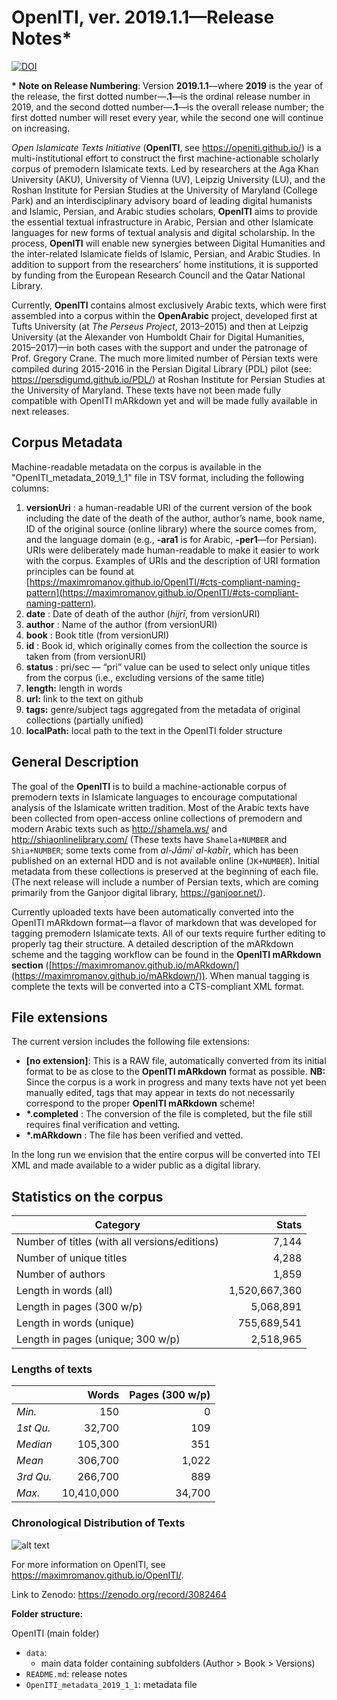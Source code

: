 # OpenITI, ver. 2019.1.1—Release Notes\*

[![DOI](https://zenodo.org/badge/DOI/10.5281/zenodo.3082464.svg)](https://doi.org/10.5281/zenodo.3082464)

**\*** **Note on Release Numbering**: Version **2019.1.1**—where **2019** is the year of the release, the first dotted number—**.1**—is the ordinal release number in 2019, and the second dotted number—**.1**—is the overall release number; the first dotted number will reset every year, while the second one will continue on increasing.

*Open Islamicate Texts Initiative* (**OpenITI**, see <https://openiti.github.io/>) is a multi-institutional effort to construct the first machine-actionable scholarly corpus of premodern Islamicate texts. Led by researchers at the Aga Khan University (AKU), University of Vienna (UV), Leipzig University (LU), and the Roshan Institute for Persian Studies at the University of Maryland (College Park) and an interdisciplinary advisory board of leading digital humanists and Islamic, Persian, and Arabic studies scholars, **OpenITI** aims to provide the essential textual infrastructure in Arabic, Persian and other Islamicate languages for new forms of textual analysis and digital scholarship. In the process, **OpenITI** will enable new synergies between Digital Humanities and the inter-related Islamicate fields of Islamic, Persian, and Arabic Studies. In addition to support from the researchers’ home institutions, it is supported by funding from the European Research Council and the Qatar National Library. 

Currently, **OpenITI** contains almost exclusively Arabic texts, which were first assembled into a corpus within the **OpenArabic** project, developed first at Tufts University (at *The Perseus Project*, 2013–2015) and then at Leipzig University (at the Alexander von Humboldt Chair for Digital Humanities, 2015–2017)—in both cases with the support and under the patronage of Prof. Gregory Crane. The much more limited number of Persian texts were compiled during 2015-2016 in the Persian Digital Library (PDL) pilot (see: <https://persdigumd.github.io/PDL/>) at Roshan Institute for Persian Studies at the University of Maryland. These texts have not been made fully compatible with OpenITI mARkdown yet and will be made fully available in next releases. 

## Corpus Metadata

Machine-readable metadata on the corpus is available in the &quot;OpenITI\_metadata\_2019\_1\_1&quot; file in TSV format, including the following columns:

1. **versionUri** : a human-readable URI of the current version of the book including the date of the death of the author, author’s name, book name, ID of the original source (online library) where the source comes from, and the language domain (e.g., **-ara1** is for Arabic, **-per1**—for Persian). URIs were deliberately made human-readable to make it easier to work with the corpus. Examples of URIs and the description of URI formation principles can be found at [https://maximromanov.github.io/OpenITI/#cts-compliant-naming-pattern](https://maximromanov.github.io/OpenITI/#cts-compliant-naming-pattern).
2. **date** : Date of death of the author (*hijrī*, from versionURI)
3. **author** : Name of the author (from versionURI)
4. **book** : Book title (from versionURI)
5. **id** : Book id, which originally comes from the collection the source is taken from (from versionURI)
6. **status** : pri/sec — “pri” value can be used to select only unique titles from the corpus (i.e., excluding versions of the same title)
7. **length:** length in words
8. **url:** link to the text on github
9. **tags:** genre/subject tags aggregated from the metadata of original collections (partially unified)
10. **localPath:** local path to the text in the OpenITI folder structure

## General Description

The goal of the **OpenITI** is to build a machine-actionable corpus of premodern texts in Islamicate languages to encourage computational analysis of the Islamicate written tradition. Most of the Arabic texts have been collected from open-access online collections of premodern and modern Arabic texts such as <http://shamela.ws/> and <http://shiaonlinelibrary.com/> (These texts have `Shamela+NUMBER` and `Shia+NUMBER`; some texts come from _al-Jāmiʿ al-kabīr_, which has been published on an external HDD and is not available online (`JK+NUMBER`). Initial metadata from these collections is preserved at the beginning of each file. (The next release will include a number of Persian texts, which are coming primarily from the Ganjoor digital library, <https://ganjoor.net/>).

Currently uploaded texts have been automatically converted into the OpenITI mARkdown format—a flavor of markdown that was developed for tagging premodern Islamicate texts. All of our texts require further editing to properly tag their structure. A detailed description of the mARkdown scheme and the tagging workflow can be found in the **OpenITI mARkdown section** ([https://maximromanov.github.io/mARkdown/](https://maximromanov.github.io/mARkdown/)). When manual tagging is complete the texts will be converted into a CTS-compliant XML format.

## File extensions

The current version includes the following file extensions:

- **[no extension]**: This is a RAW file, automatically converted from its initial format to be as close to the **OpenITI mARkdown** format as possible. **NB:** Since the corpus is a work in progress and many texts have not yet been manually edited, tags that may appear in texts do not necessarily correspond to the proper **OpenITI mARkdown** scheme!
- **\*.completed** : The conversion of the file is completed, but the file still requires final verification and vetting.
- **\*.mARkdown** : The file has been verified and vetted. 

In the long run we envision that the entire corpus will be converted into TEI XML and made available to a wider public as a digital library.

## Statistics on the corpus

| **Category** | **Stats** |
| --- | ---:|
| Number of titles (with all versions/editions) | 7,144 |
| Number of unique titles | 4,288 |
| Number of authors | 1,859 |
| Length in words (all) | 1,520,667,360 |
| Length in pages (300 w/p) | 5,068,891 |
| Length in words (unique) | 755,689,541 |
| Length in pages (unique; 300 w/p) | 2,518,965 |

### Lengths of texts

|  | **Words** | **Pages (300 w/p)** |
| --- | ---:| ---:|
| _Min._ | 150 | 0 |
| _1st Qu._ | 32,700 | 109 |
| _Median_ | 105,300 | 351 |
| _Mean_ | 306,700 | 1,022 |
| _3rd Qu._ | 266,700 | 889 |
| _Max._ | 10,410,000 | 34,700 |

### Chronological Distribution of Texts

 ![alt text](https://github.com/OpenITI/2019.1/blob/master/chrono_img.png?raw=true)

For more information on OpenITI, see <https://maximromanov.github.io/OpenITI/>.

Link to Zenodo: <https://zenodo.org/record/3082464>

**Folder structure:**

OpenITI (main folder)

- `data`:
  - main data folder containing subfolders (Author > Book > Versions)
- `README.md`: release notes
- `OpenITI_metadata_2019_1_1`: metadata file
